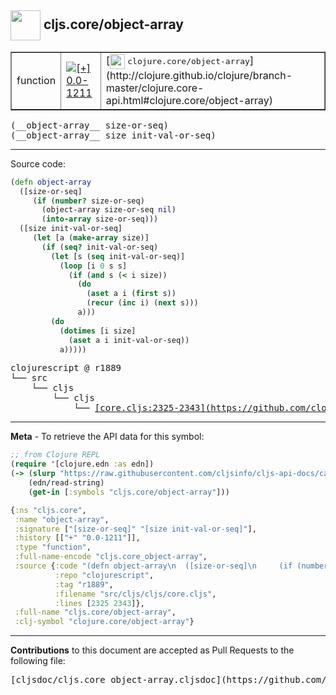 ## <img width="48px" valign="middle" src="http://i.imgur.com/Hi20huC.png"> cljs.core/object-array

 <table border="1">
<tr>

<td>function</td>
<td><a href="https://github.com/cljsinfo/cljs-api-docs/tree/0.0-1211"><img valign="middle" alt="[+] 0.0-1211" src="https://img.shields.io/badge/+-0.0--1211-lightgrey.svg"></a> </td>
<td>
[<img height="24px" valign="middle" src="http://i.imgur.com/1GjPKvB.png"> <samp>clojure.core/object-array</samp>](http://clojure.github.io/clojure/branch-master/clojure.core-api.html#clojure.core/object-array)
</td>
</tr>
</table>

 <samp>
(__object-array__ size-or-seq)<br>
</samp>
 <samp>
(__object-array__ size init-val-or-seq)<br>
</samp>

---





Source code:

```clj
(defn object-array
  ([size-or-seq]
     (if (number? size-or-seq)
       (object-array size-or-seq nil)
       (into-array size-or-seq)))
  ([size init-val-or-seq]
     (let [a (make-array size)]
       (if (seq? init-val-or-seq)
         (let [s (seq init-val-or-seq)]
           (loop [i 0 s s]
             (if (and s (< i size))
               (do
                 (aset a i (first s))
                 (recur (inc i) (next s)))
               a)))
         (do
           (dotimes [i size]
             (aset a i init-val-or-seq))
           a)))))
```

 <pre>
clojurescript @ r1889
└── src
    └── cljs
        └── cljs
            └── <ins>[core.cljs:2325-2343](https://github.com/clojure/clojurescript/blob/r1889/src/cljs/cljs/core.cljs#L2325-L2343)</ins>
</pre>


---

__Meta__ - To retrieve the API data for this symbol:

```clj
;; from Clojure REPL
(require '[clojure.edn :as edn])
(-> (slurp "https://raw.githubusercontent.com/cljsinfo/cljs-api-docs/catalog/cljs-api.edn")
    (edn/read-string)
    (get-in [:symbols "cljs.core/object-array"]))
```

```clj
{:ns "cljs.core",
 :name "object-array",
 :signature ["[size-or-seq]" "[size init-val-or-seq]"],
 :history [["+" "0.0-1211"]],
 :type "function",
 :full-name-encode "cljs.core_object-array",
 :source {:code "(defn object-array\n  ([size-or-seq]\n     (if (number? size-or-seq)\n       (object-array size-or-seq nil)\n       (into-array size-or-seq)))\n  ([size init-val-or-seq]\n     (let [a (make-array size)]\n       (if (seq? init-val-or-seq)\n         (let [s (seq init-val-or-seq)]\n           (loop [i 0 s s]\n             (if (and s (< i size))\n               (do\n                 (aset a i (first s))\n                 (recur (inc i) (next s)))\n               a)))\n         (do\n           (dotimes [i size]\n             (aset a i init-val-or-seq))\n           a)))))",
          :repo "clojurescript",
          :tag "r1889",
          :filename "src/cljs/cljs/core.cljs",
          :lines [2325 2343]},
 :full-name "cljs.core/object-array",
 :clj-symbol "clojure.core/object-array"}

```

---

__Contributions__ to this document are accepted as Pull Requests to the following file:

 <pre>
[cljsdoc/cljs.core_object-array.cljsdoc](https://github.com/cljsinfo/cljs-api-docs/blob/master/cljsdoc/cljs.core_object-array.cljsdoc)
</pre>

